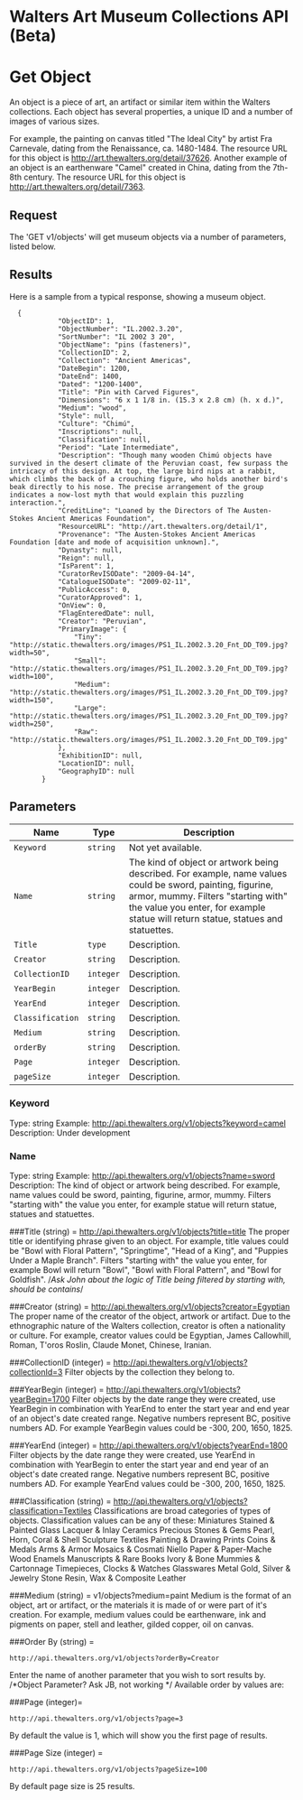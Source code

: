 Walters Art Museum Collections API (Beta)
===========


# Get Object

An object is a piece of art, an artifact or similar item within the Walters collections. 
Each object has several properties, a unique ID and a number of images of various sizes. 

For example, the painting on canvas titled "The Ideal City" by artist Fra Carnevale, dating from the Renaissance, ca. 1480-1484. The resource URL for this object is http://art.thewalters.org/detail/37626. Another example of an object is an earthenware "Camel" created in China, dating from the 7th-8th century. The resource URL for this object is http://art.thewalters.org/detail/7363.


## Request

The 'GET v1/objects' will get museum objects via a number of parameters, listed below.

 
## Results

Here is a sample from a typical response, showing a museum object.

```
  {
            "ObjectID": 1,
            "ObjectNumber": "IL.2002.3.20",
            "SortNumber": "IL 2002 3 20",
            "ObjectName": "pins (fasteners)",
            "CollectionID": 2,
            "Collection": "Ancient Americas",
            "DateBegin": 1200,
            "DateEnd": 1400,
            "Dated": "1200-1400",
            "Title": "Pin with Carved Figures",
            "Dimensions": "6 x 1 1/8 in. (15.3 x 2.8 cm) (h. x d.)",
            "Medium": "wood",
            "Style": null,
            "Culture": "Chimú",
            "Inscriptions": null,
            "Classification": null,
            "Period": "Late Intermediate",
            "Description": "Though many wooden Chimú objects have survived in the desert climate of the Peruvian coast, few surpass the intricacy of this design. At top, the large bird nips at a rabbit, which climbs the back of a crouching figure, who holds another bird's beak directly to his nose. The precise arrangement of the group indicates a now-lost myth that would explain this puzzling interaction.",
            "CreditLine": "Loaned by the Directors of The Austen-Stokes Ancient Americas Foundation",
            "ResourceURL": "http://art.thewalters.org/detail/1",
            "Provenance": "The Austen-Stokes Ancient Americas Foundation [date and mode of acquisition unknown].",
            "Dynasty": null,
            "Reign": null,
            "IsParent": 1,
            "CuratorRevISODate": "2009-04-14",
            "CatalogueISODate": "2009-02-11",
            "PublicAccess": 0,
            "CuratorApproved": 1,
            "OnView": 0,
            "FlagEnteredDate": null,
            "Creator": "Peruvian",
            "PrimaryImage": {
                "Tiny": "http://static.thewalters.org/images/PS1_IL.2002.3.20_Fnt_DD_T09.jpg?width=50",
                "Small": "http://static.thewalters.org/images/PS1_IL.2002.3.20_Fnt_DD_T09.jpg?width=100",
                "Medium": "http://static.thewalters.org/images/PS1_IL.2002.3.20_Fnt_DD_T09.jpg?width=150",
                "Large": "http://static.thewalters.org/images/PS1_IL.2002.3.20_Fnt_DD_T09.jpg?width=250",
                "Raw": "http://static.thewalters.org/images/PS1_IL.2002.3.20_Fnt_DD_T09.jpg"
            },
            "ExhibitionID": null,
            "LocationID": null,
            "GeographyID": null
        }
```

## Parameters

Name | Type | Description
-----|------|--------------
`Keyword`|`string` | Not yet available.
`Name`|`string` | The kind of object or artwork being described. For example, name values could be sword, painting, figurine, armor, mummy.  Filters "starting with" the value you enter, for example statue will return statue, statues and statuettes.
`Title`|`type` | Description.
`Creator`|`string` | Description.
`CollectionID`|`integer` | Description.
`YearBegin`|`integer` | Description.
`YearEnd`|`integer` | Description.
`Classification`|`string` | Description.
`Medium`|`string` | Description.
`orderBy`|`string` | Description.
`Page`|`integer` | Description.
`pageSize`|`integer` | Description.


### Keyword
Type: string
Example: http://api.thewalters.org/v1/objects?keyword=camel
Description: Under development

### Name 
Type: string
Example: http://api.thewalters.org/v1/objects?name=sword
Description: The kind of object or artwork being described. For example, name values could be sword, painting, figurine, armor, mummy.  Filters "starting with" the value you enter, for example statue will return statue, statues and statuettes.

###Title (string) = http://api.thewalters.org/v1/objects?title=title
The proper title or identifying phrase given to an object. For example, title values could be "Bowl with Floral Pattern", "Springtime", "Head of a King", and "Puppies Under a Maple Branch".
Filters "starting with" the value you enter, for example Bowl will return "Bowl", "Bowl with Floral Pattern", and "Bowl for Goldfish".
/*Ask John about the logic of Title being filtered by starting with, should be contains*/

###Creator  (string) = http://api.thewalters.org/v1/objects?creator=Egyptian
The proper name of the creator of the object, artwork or artifact. Due to the ethnographic nature of the Walters collection, creator is often a nationality or culture. 
For example, creator values could be Egyptian, James Callowhill, Roman, T'oros Roslin, Claude Monet, Chinese, Iranian. 

###CollectionID (integer) = http://api.thewalters.org/v1/objects?collectionId=3
Filter objects by the collection they belong to. 

###YearBegin (integer) = http://api.thewalters.org/v1/objects?yearBegin=1700
Filter objects by the date range they were created, use YearBegin in combination with YearEnd to enter the start year and end year of an object's date created range. Negative numbers represent BC, positive numbers AD.
For example YearBegin values could be -300, 200, 1650, 1825.

###YearEnd (integer) = http://api.thewalters.org/v1/objects?yearEnd=1800
Filter objects by the date range they were created, use YearEnd in combination with YearBegin to enter the start year and end year of an object's date created range. Negative numbers represent BC, positive numbers AD.
For example YearEnd values could be -300, 200, 1650, 1825.

###Classification (string) = http://api.thewalters.org/v1/objects?classification=Textiles
Classifications are broad categories of types of objects. 
Classification values can be any of these:
Miniatures
Stained & Painted Glass
Lacquer & Inlay
Ceramics
Precious Stones & Gems
Pearl, Horn, Coral & Shell
Sculpture
Textiles
Painting & Drawing
Prints
Coins & Medals
Arms & Armor
Mosaics & Cosmati
Niello
Paper & Paper-Mache
Wood
Enamels
Manuscripts & Rare Books
Ivory & Bone
Mummies & Cartonnage
Timepieces, Clocks & Watches
Glasswares
Metal
Gold, Silver & Jewelry
Stone
Resin, Wax & Composite
Leather 
    
###Medium (string) = v1/objects?medium=paint
Medium is the format of an object, art or artifact, or the materials it is made of or were part of it's creation. For example, medium values could be earthenware, ink and pigments on paper, 
stell and leather, gilded copper, oil on canvas.

###Order By (string) = 
```
http://api.thewalters.org/v1/objects?orderBy=Creator
```
Enter the name of another parameter that you wish to sort results by.
/*Object Parameter? Ask JB, not working */
Available order by values are: 


###Page (integer)= 
```
http://api.thewalters.org/v1/objects?page=3
```
By default the value is 1, which will show you the first page of results. 

###Page Size (integer) = 
```
http://api.thewalters.org/v1/objects?pageSize=100
```
By default page size is 25 results. 